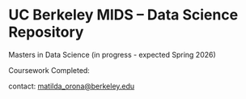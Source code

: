 # UC Berkeley MIDS – Data Science Repository

Masters in Data Science (in progress - expected Spring 2026)

Coursework Completed:

contact: matilda_orona@berkeley.edu


